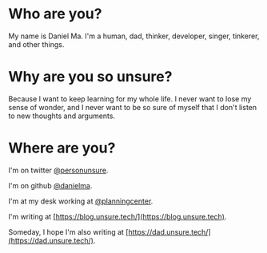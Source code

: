 # Who are you?

My name is Daniel Ma. I'm a human, dad, thinker, developer, singer,
tinkerer, and other things.

# Why are you so unsure?

Because I want to keep learning for my whole life. I never want to
lose my sense of wonder, and I never want to be so sure of myself that
I don't listen to new thoughts and arguments.

# Where are you?

I'm on twitter [@personunsure](https://twitter.com/personunsure).

I'm on github [@danielma](https://github.com/danielma).

I'm at my desk working at [@planningcenter](https://twitter.com/planningcenter).

I'm writing at [https://blog.unsure.tech/](https://blog.unsure.tech).

Someday, I hope I'm also writing at [https://dad.unsure.tech/](https://dad.unsure.tech/).
